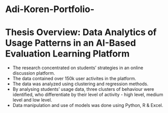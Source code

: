 # Adi-Koren-Portfolio-

# Thesis Overview: Data Analytics of Usage Patterns in an AI-Based Evaluation Learning Platform

* The research concentrated on students’ strategies in an online discussion platform.
* The data contained over 150k user activites in the platform.
* The data was analyzed using clustering and regression methods.
* By analysing students’ usage data, three clusters of behaviour were identified, who differentiate by their level of activity - high level, medium level and low level. 
* Data manipulation and use of models was done using Python, R & Excel.
